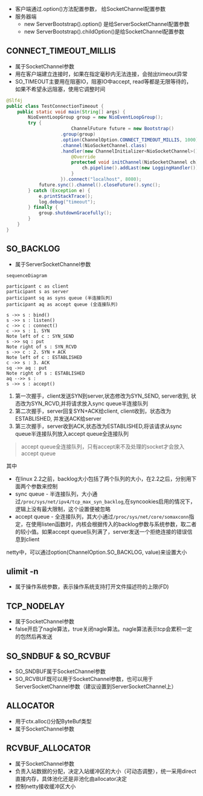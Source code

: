 - 客户端通过.option()方法配置参数， 给SocketChannel配置参数
- 服务器端
  - new ServerBootstrap().option() 是给ServerSocketChannel配置参数
  - new ServerBootstrap().childOption()是给SocketChannel配置参数

## CONNECT_TIMEOUT_MILLIS

- 属于SocketChannel参数
- 用在客户端建立连接时，如果在指定毫秒内无法连接，会抛出timeout异常
- SO_TIMEOUT主要用在阻塞IO，阻塞IO中accept, read等都是无限等待的，如果不希望永远阻塞，使用它调整时间

```java
@Slf4j
public class TestConnectionTimeout {
    public static void main(String[] args) {
        NioEventLoopGroup group = new NioEventLoopGroup();
        try {
						ChannelFuture future = new Bootstrap()
                    .group(group)
                    .option(ChannelOption.CONNECT_TIMEOUT_MILLIS, 1000)
                    .channel(NioSocketChannel.class)
                    .handler(new ChannelInitializer<NioSocketChannel>() {
                        @Override
                        protected void initChannel(NioSocketChannel ch) throws Exception {
                            ch.pipeline().addLast(new LoggingHandler());
                        }
                    }).connect("localhost", 8080);
            future.sync().channel().closeFuture().sync();
        } catch (Exception e) {
            e.printStackTrace();
            log.debug("timeout");
        } finally {
            group.shutdownGracefully();
        }
    }
}
```

## SO_BACKLOG

- 属于ServerSocketChannel参数

```mermaid
sequenceDiagram

participant c as client
participant s as server
participant sq as syns queue (半连接队列)
participant aq as accept queue (全连接队列)

s ->> s : bind()
s ->> s : listen()
c ->> c : connect()
c ->> s : 1. SYN
Note left of c : SYN_SEND
s ->> sq : put
Note right of s : SYN_RCVD
s ->> c : 2. SYN + ACK
Note left of c : ESTABLISHED
c ->> s : 3. ACK
sq ->> aq : put
Note right of s : ESTABLISHED
aq -->> s : 
s ->> s : accept()
```

1. 第一次握手，client发送SYN到server,状态修改为SYN_SEND, server收到, 状态改为SYN_RCVD,并将请求放入sync queue半连接队列
2. 第二次握手，server回复SYN+ACK给client, client收到，状态改为ESTABLISHED, 并发送ACK给server
3. 第三次握手，server收到ACK,状态改为ESTABLISHED,将该请求从sync queue半连接队列放入accept queue全连接队列

> accept queue全连接队列，只有accept来不及处理的socket才会放入accept queue

其中

- 在linux 2.2之前，backlog大小包括了两个队列的大小，在2.2之后，分别用下面两个参数来控制
- sync queue - 半连接队列，大小通过`/proc/sys/net/ipv4/tcp_max_syn_backlog`,在syncookies启用的情况下，逻辑上没有最大限制，这个设置便被忽略
- accept queue - 全连接队列，其大小通过`/proc/sys/net/core/somaxconn`指定，在使用listen函数时，内核会根据传入的backlog参数与系统参数，取二者的较小值。如果accept queue队列满了，server发送一个拒绝连接的错误信息到client

netty中，可以通过option(ChannelOption.SO_BACKLOG, value)来设置大小

## ulimit -n

- 属于操作系统参数，表示操作系统支持打开文件描述符的上限(FD)

## TCP_NODELAY

- 属于SocketChannel参数
- false开启了nagle算法，true关闭nagle算法。nagle算法表示tcp会累积一定的包然后再发送

## SO_SNDBUF & SO_RCVBUF

- SO_SNDBUF属于SocketChannel参数
- SO_RCVBUF既可以用于SocketChannel参数，也可以用于ServerSocketChannel参数（建议设置到ServerSocketChannel上）

## ALLOCATOR

- 用于ctx.alloc()分配ByteBuf类型
- 属于SocketChannel参数

## RCVBUF_ALLOCATOR

- 属于SocketChannel参数
- 负责入站数据的分配，决定入站缓冲区的大小（可动态调整），统一采用direct直接内存，具体池化还是非池化由allocator决定
- 控制netty接收缓冲区大小
